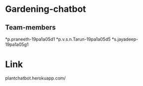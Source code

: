 # Gardening-chatbot
## Team-members
*p.praneeth-19pa1a05d1
*p.v.s.n.Tarun-19pa1a05d5
*s.jayadeep-19pa1a05g1
# Link
plantchatbot.herokuapp.com/
